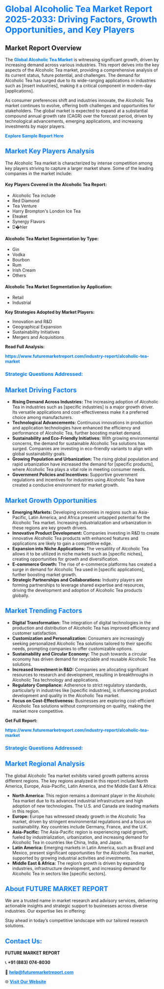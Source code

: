 <h1 style="color: #007BFF;">Global Alcoholic Tea Market Report 2025-2033: Driving Factors, Growth Opportunities, and Key Players</h1>

<section id="overview">
<h2>Market Report Overview</h2>
<p>The <a href="https://www.futuremarketreport.com/industry-report/alcoholic-tea-market" style="color: #007BFF; text-decoration: none;"><strong>Global Alcoholic Tea Market</strong></a> is witnessing significant growth, driven by increasing demand across various industries. This report delves into the key aspects of the Alcoholic Tea market, providing a comprehensive analysis of its current status, future potential, and challenges. The demand for Alcoholic Tea has surged due to its wide-ranging applications in industries such as [insert industries], making it a critical component in modern-day [applications].</p>
<p>As consumer preferences shift and industries innovate, the Alcoholic Tea market continues to evolve, offering both challenges and opportunities for stakeholders. The global market is expected to expand at a substantial compound annual growth rate (CAGR) over the forecast period, driven by technological advancements, emerging applications, and increasing investments by major players.</p>
</section>

<section id="overview">
<p><a href="https://www.futuremarketreport.com/request-sample/reportId=100405" style="color: #007BFF; text-decoration: none;"><strong>Explore Sample Report Here</strong></a></p>
</section>

<section id="key-players">
<h2 style="color: #007BFF;">Market Key Players Analysis</h2>
<p>The Alcoholic Tea market is characterized by intense competition among key players striving to capture a larger market share. Some of the leading companies in the market include:</p>
<h4>Key Players Covered in the Alcoholic Tea Report:</h4>
<ul><li>Alcoholic Tea include</li><li>Red Diamond</li><li>Tea Venture</li><li>Harry Brompton&#039;s London Ice Tea</li><li>Eteaket</li><li>Synergy Flavors</li><li>D�hler</li></ul>
<h4>Alcoholic Tea Market Segmentation by Type:</h4>
<ul><li>Gin</li><li>Vodka</li><li>Bourbon</li><li>Rum</li><li>Irish Cream</li><li>Others</li></ul>

<h4>Alcoholic Tea Market Segmentation by Application:</h4>
<ul><li>Retail</li><li>Industrial</li></ul>
<p><strong>Key Strategies Adopted by Market Players:</strong></p>
<ul>
<li>Innovation and R&D</li>
<li>Geographical Expansion</li>
<li>Sustainability Initiatives</li>
<li>Mergers and Acquisitions</li>
</ul>
</section>

<section>
<p><strong>Read Full Analysis: </strong></p><a href="https://www.futuremarketreport.com/industry-report/alcoholic-tea-market" style="color: #007BFF; text-decoration: none;"><strong>https://www.futuremarketreport.com/industry-report/alcoholic-tea-market</strong></a>
<h3 style="color: #007BFF;">Strategic Questions Addressed:</h3>
</section>

<section id="driving-factors">
<h2 style="color: #007BFF;">Market Driving Factors</h2>
<ul>
<li><strong>Rising Demand Across Industries:</strong> The increasing adoption of Alcoholic Tea in industries such as [specific industries] is a major growth driver. Its versatile applications and cost-effectiveness make it a preferred choice among manufacturers.</li>
<li><strong>Technological Advancements:</strong> Continuous innovations in production and application technologies have enhanced the efficiency and performance of Alcoholic Tea, further boosting market demand.</li>
<li><strong>Sustainability and Eco-Friendly Initiatives:</strong> With growing environmental concerns, the demand for sustainable Alcoholic Tea solutions has surged. Companies are investing in eco-friendly variants to align with global sustainability goals.</li>
<li><strong>Growing Population and Urbanization:</strong> The rising global population and rapid urbanization have increased the demand for [specific products], where Alcoholic Tea plays a vital role in meeting consumer needs.</li>
<li><strong>Government Policies and Incentives:</strong> Supportive government regulations and incentives for industries using Alcoholic Tea have created a conducive environment for market growth.</li>
</ul>
</section>

<section id="growth-opportunities">
<h2 style="color: #007BFF;">Market Growth Opportunities</h2>
<ul>
<li><strong>Emerging Markets:</strong> Developing economies in regions such as Asia-Pacific, Latin America, and Africa present untapped potential for the Alcoholic Tea market. Increasing industrialization and urbanization in these regions are key growth drivers.</li>
<li><strong>Innovative Product Development:</strong> Companies investing in R&D to create innovative Alcoholic Tea products with enhanced features and applications are likely to gain a competitive edge.</li>
<li><strong>Expansion into Niche Applications:</strong> The versatility of Alcoholic Tea allows it to be utilized in niche markets such as [specific niches], creating opportunities for growth and diversification.</li>
<li><strong>E-commerce Growth:</strong> The rise of e-commerce platforms has created a surge in demand for Alcoholic Tea used in [specific applications], further boosting market growth.</li>
<li><strong>Strategic Partnerships and Collaborations:</strong> Industry players are forming partnerships to leverage shared expertise and resources, driving the development and adoption of Alcoholic Tea products globally.</li>
</ul>
</section>

<section id="trending-factors">
<h2 style="color: #007BFF;">Market Trending Factors</h2>
<ul>
<li><strong>Digital Transformation:</strong> The integration of digital technologies in the production and distribution of Alcoholic Tea has improved efficiency and customer satisfaction.</li>
<li><strong>Customization and Personalization:</strong> Consumers are increasingly seeking personalized Alcoholic Tea solutions tailored to their specific needs, prompting companies to offer customizable options.</li>
<li><strong>Sustainability and Circular Economy:</strong> The push towards a circular economy has driven demand for recyclable and reusable Alcoholic Tea solutions.</li>
<li><strong>Increased Investment in R&D:</strong> Companies are allocating significant resources to research and development, resulting in breakthroughs in Alcoholic Tea technology and applications.</li>
<li><strong>Regulatory Compliance:</strong> Adherence to strict regulatory standards, particularly in industries like [specific industries], is influencing product development and quality in the Alcoholic Tea market.</li>
<li><strong>Focus on Cost-Effectiveness:</strong> Businesses are exploring cost-efficient Alcoholic Tea solutions without compromising on quality, making the market more competitive.</li>
</ul>
</section>

<section>
<p><strong>Get Full Report: </strong></p><a href="https://www.futuremarketreport.com/industry-report/alcoholic-tea-market" style="color: #007BFF; text-decoration: none;"><strong>https://www.futuremarketreport.com/industry-report/alcoholic-tea-market</strong></a>
<h3 style="color: #007BFF;">Strategic Questions Addressed:</h3>
</section>


<section id="regional-analysis">
<h2 style="color: #007BFF;">Market Regional Analysis</h2>
<p>The global Alcoholic Tea market exhibits varied growth patterns across different regions. The key regions analyzed in this report include North America, Europe, Asia-Pacific, Latin America, and the Middle East & Africa:</p>
<ul>
<li><strong>North America:</strong> This region remains a dominant player in the Alcoholic Tea market due to its advanced industrial infrastructure and high adoption of new technologies. The U.S. and Canada are leading markets in this region.</li>
<li><strong>Europe:</strong> Europe has witnessed steady growth in the Alcoholic Tea market, driven by stringent environmental regulations and a focus on sustainability. Key countries include Germany, France, and the U.K.</li>
<li><strong>Asia-Pacific:</strong> The Asia-Pacific region is experiencing rapid growth, fueled by industrialization, urbanization, and increasing demand for Alcoholic Tea in countries like China, India, and Japan.</li>
<li><strong>Latin America:</strong> Emerging markets in Latin America, such as Brazil and Mexico, present significant opportunities for the Alcoholic Tea market, supported by growing industrial activities and investments.</li>
<li><strong>Middle East & Africa:</strong> The region’s growth is driven by expanding industries, infrastructure development, and increasing demand for Alcoholic Tea in sectors like [specific sectors].</li>
</ul>
</section>

<footer>
<h2 style="color: #007BFF;">About FUTURE MARKET REPORT</h2>
<p>We are a trusted name in market research and advisory services, delivering actionable insights and strategic support to businesses across diverse industries. Our expertise lies in offering:</p>

<p>Stay ahead in today’s competitive landscape with our tailored research solutions.</p>

<h2 style="color: #007BFF;">Contact Us:</h2>
<p><strong>FUTURE MARKET REPORT</strong></p>
<p>📞 <strong>+91 (883) 074-8030</strong></p>
<p>📧 <strong><a href="mailto:help@futuremarketreport.com" style="color: #007BFF;">help@futuremarketreport.com</a></strong></p>
<p>🌐 <strong><a href="https://www.futuremarketreport.com/" style="color: #007BFF;">Visit Our Website</a></strong></p>
</footer>